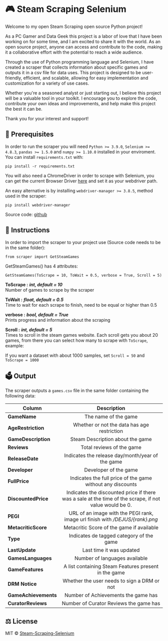 # 🎮 Steam Scraping Selenium 
Welcome to my open Steam Scraping open source Python project! 

As a PC Gamer and Data Geek this project is a labor of love that I have been working on for some time, and I am excited to share it with the world. As an open source project, anyone can access and contribute to the code, making it a collaborative effort with the potential to reach a wide audience. 

Through the use of Python programming language and Selenium, I have created a scraper that collects information about specific games and outputs it in a csv file for data uses. This project is designed to be user-friendly, efficient, and scalable, allowing for easy implementation and customization for a variety of use cases.

Whether you're a seasoned analyst or just starting out, I believe this project will be a valuable tool in your toolkit. I encourage you to explore the code, contribute your own ideas and improvements, and help make this project the best it can be. 

Thank you for your interest and support!

## 📖 Prerequisites
In order to run the scraper you will need `Python >= 3.9.0`, `Selenium >= 4.8.3`, `pandas >= 1.5.0` and `numpy >= 1.10.0` installed in your enviroment. You can install `requirements.txt` with:

```shell
pip install -r requirements.txt
```

You will also need a ChromeDriver in order to scrape with Selenium, you can get the current Browser Driver [here](https://chromedriver.chromium.org/downloads) and set it as your webdriver path.

An easy alternative is by installing `webdriver-manager >= 3.8.5`, method used in the scraper:

```shell
pip install webdriver-manager
```

Source code: [github](https://github.com/SergeyPirogov/webdriver_manager)

## 📃 Instructions

In order to import the scraper to your project use (Source code needs to be in the same folder):

```shell
from scraper import GetSteamGames
```

GetSteamGames() has 4 attributes:
```shell
GetSteamGames(ToScrape = 10, ToWait = 0.5, verbose = True, Scroll = 5)
```

**ToScrape :** ***int, default = 10***<br />
Number of games to scrape by the scraper

**ToWait :** ***float, default = 0.5***<br />
Time to wait for each scrape to finish, need to be equal or higher than 0.5

**verbose :** ***bool, default = True***<br />
Prints progress and information about the scraping

**Scroll :** ***int, default = 5***<br />
Times to scroll in the steam games website. Each scroll gets you about 20 games, from there you can select how many to scrape with `ToScrape`, example:

If you want a dataset with about 1000 samples, set `Scroll = 50` and `ToScrape = 1000`

## 🗳️ Output

The scraper outputs a `games.csv` file in the same folder containing the following data:

| Column        | Description   |
| ------------- |:-------------:|
| **GameName**      | The name of the game |
| **AgeRestriction**      | Whether or not the data has age restriction      |
| **GameDescription** | Steam Description about the game      |
| **Reviews** | Total reviews of the game      |
| **ReleaseDate** | Indicates the release day/month/year of the game       |
| **Developer** | Developer of the game      |
| **FullPrice** | Indicates the full price of the game without any discounts      |
| **DiscountedPrice** | Indicates the discounted price if there was a sale at the time of the scrape, if not value would be 0.      |
| **PEGI** | URL of an image with the PEGI rank, image url finish with */DEJUS/{rank}.png*     |
| **MetacriticScore** | Metacritic Score of the game if available     |
| **Type** | Indicates de tagged category of the game      |
| **LastUpdate** | Last time it was updated      |
| **GamesLanguages** | Number of languages available      |
| **GameFeatures** | A list containing Steam Features present in the game      |
| **DRM Notice** | Whether the user needs to sign a DRM or not      |
| **GameAchievements** | Number of Achievements the game has      |
| **CuratorReviews** | Number of Curator Reviews the game has      |

## ⚖️ License
MIT © [Steam-Scraping-Selenium](LICENSE)

